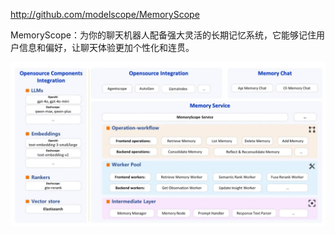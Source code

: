 http://github.com/modelscope/MemoryScope

MemoryScope：为你的聊天机器人配备强大灵活的长期记忆系统，它能够记住用户信息和偏好，让聊天体验更加个性化和连贯。

![](.03_MemoryScope_images/memoryscope.png)

